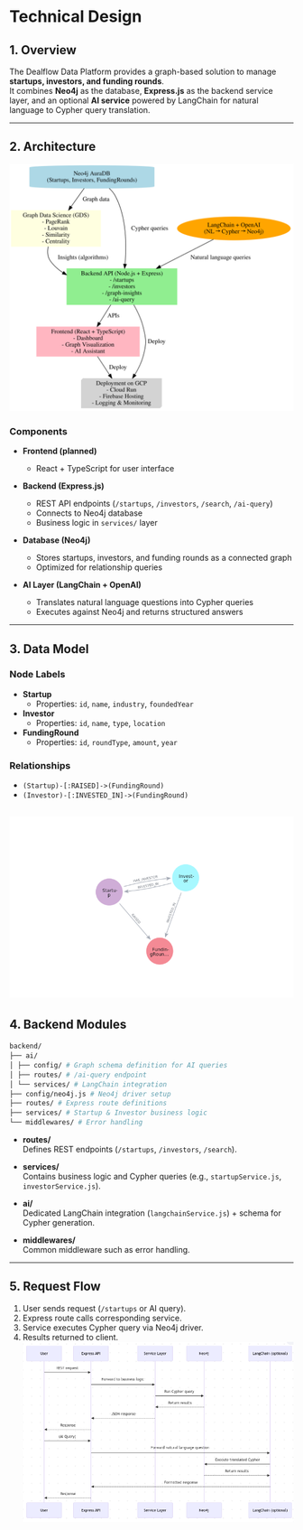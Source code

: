 # Technical Design

## 1. Overview
The Dealflow Data Platform provides a graph-based solution to manage **startups, investors, and funding rounds**.  
It combines **Neo4j** as the database, **Express.js** as the backend service layer, and an optional **AI service** powered by LangChain for natural language to Cypher query translation.

---

## 2. Architecture

![Dealflow Architecture](./images/dealflow_ai_architecture_clean.svg)

### Components
- **Frontend (planned)**  
  - React + TypeScript for user interface  

- **Backend (Express.js)**  
  - REST API endpoints (`/startups`, `/investors`, `/search`, `/ai-query`)  
  - Connects to Neo4j database  
  - Business logic in `services/` layer  

- **Database (Neo4j)**  
  - Stores startups, investors, and funding rounds as a connected graph  
  - Optimized for relationship queries  

- **AI Layer (LangChain + OpenAI)**  
  - Translates natural language questions into Cypher queries  
  - Executes against Neo4j and returns structured answers  

---

## 3. Data Model

### Node Labels
- **Startup**
  - Properties: `id`, `name`, `industry`, `foundedYear`
- **Investor**
  - Properties: `id`, `name`, `type`, `location`
- **FundingRound**
  - Properties: `id`, `roundType`, `amount`, `year`

### Relationships
- `(Startup)-[:RAISED]->(FundingRound)`
- `(Investor)-[:INVESTED_IN]->(FundingRound)`

![Nodes and Relationships](./images/visualisation.png)
---

## 4. Backend Modules
```bash
backend/
├── ai/
│ ├── config/ # Graph schema definition for AI queries
│ ├── routes/ # /ai-query endpoint
│ └── services/ # LangChain integration
├── config/neo4j.js # Neo4j driver setup
├── routes/ # Express route definitions
├── services/ # Startup & Investor business logic
└── middlewares/ # Error handling
```

- **routes/**  
  Defines REST endpoints (`/startups`, `/investors`, `/search`).  

- **services/**  
  Contains business logic and Cypher queries (e.g., `startupService.js`, `investorService.js`).  

- **ai/**  
  Dedicated LangChain integration (`langchainService.js`) + schema for Cypher generation.  

- **middlewares/**  
  Common middleware such as error handling.  

---

## 5. Request Flow

1. User sends request (`/startups` or AI query).  
2. Express route calls corresponding service.  
3. Service executes Cypher query via Neo4j driver.  
4. Results returned to client.  
![Sequence diagram](./images/sequence-diagram.png)